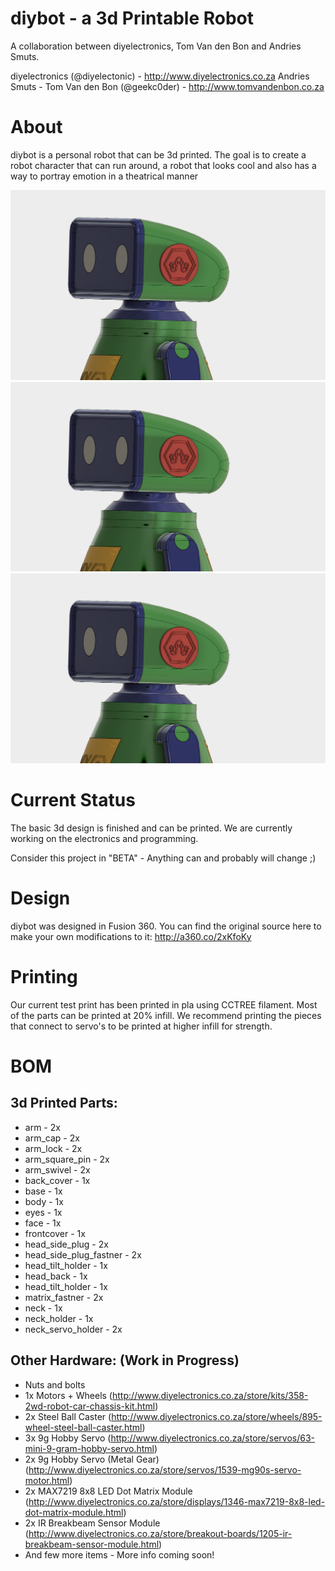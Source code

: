 # diybot - a 3d Printable Robot

A collaboration between diyelectronics, Tom Van den Bon and Andries Smuts.

diyelectronics (@diyelectonic) - http://www.diyelectronics.co.za
Andries Smuts - 
Tom Van den Bon (@geekc0der) - http://www.tomvandenbon.co.za

# About 
diybot is a personal robot that can be 3d printed. The goal is to create a robot character that can run around, a robot that looks cool and also has a way to portray emotion in a theatrical manner

![render1](images/3drender1.png?raw=true "render1")
![render1](images/3drender1.png?raw=true "render1")
![render1](images/3drender1.png?raw=true "render1")

# Current Status
The basic 3d design is finished and can be printed. We are currently working on the electronics and programming. 

Consider this project in "BETA" - Anything can and probably will change ;)

# Design
diybot was designed in Fusion 360. You can find the original source here to make your own modifications to it: http://a360.co/2xKfoKy

# Printing
Our current test print has been printed in pla using CCTREE filament. Most of the parts can be printed at  20% infill. We recommend printing the pieces that connect to servo's to be printed at higher infill for strength.

# BOM
## 3d Printed Parts:

* arm - 2x
* arm_cap - 2x
* arm_lock - 2x
* arm_square_pin - 2x
* arm_swivel - 2x
* back_cover - 1x
* base - 1x
* body - 1x
* eyes - 1x
* face - 1x
* frontcover - 1x
* head_side_plug - 2x
* head_side_plug_fastner - 2x
* head_tilt_holder - 1x
* head_back - 1x
* head_tilt_holder - 1x
* matrix_fastner - 2x
* neck - 1x
* neck_holder - 1x
* neck_servo_holder - 2x

## Other Hardware: (Work in Progress)

* Nuts and bolts
* 1x Motors + Wheels (http://www.diyelectronics.co.za/store/kits/358-2wd-robot-car-chassis-kit.html)
* 2x Steel Ball Caster (http://www.diyelectronics.co.za/store/wheels/895-wheel-steel-ball-caster.html)
* 3x 9g Hobby Servo (http://www.diyelectronics.co.za/store/servos/63-mini-9-gram-hobby-servo.html)
* 2x 9g Hobby Servo (Metal Gear) (http://www.diyelectronics.co.za/store/servos/1539-mg90s-servo-motor.html)
* 2x MAX7219 8x8 LED Dot Matrix Module (http://www.diyelectronics.co.za/store/displays/1346-max7219-8x8-led-dot-matrix-module.html)
* 2x IR Breakbeam Sensor Module (http://www.diyelectronics.co.za/store/breakout-boards/1205-ir-breakbeam-sensor-module.html)
* And few more items - More info coming soon!

